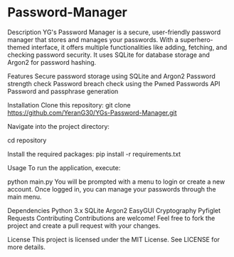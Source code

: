 # Password-Manager
Description
YG's Password Manager is a secure, user-friendly password manager that stores and manages your passwords. With a superhero-themed interface, it offers multiple functionalities like adding, fetching, and checking password security. It uses SQLite for database storage and Argon2 for password hashing.

Features
Secure password storage using SQLite and Argon2
Password strength check
Password breach check using the Pwned Passwords API
Password and passphrase generation

Installation
Clone this repository:
git clone https://github.com/YeranG30/YGs-Password-Manager.git

Navigate into the project directory:

cd repository

Install the required packages:
pip install -r requirements.txt

Usage
To run the application, execute:

python main.py
You will be prompted with a menu to login or create a new account. Once logged in, you can manage your passwords through the main menu.

Dependencies
Python 3.x
SQLite
Argon2
EasyGUI
Cryptography
Pyfiglet
Requests
Contributing
Contributions are welcome! Feel free to fork the project and create a pull request with your changes.

License
This project is licensed under the MIT License. See LICENSE for more details.
